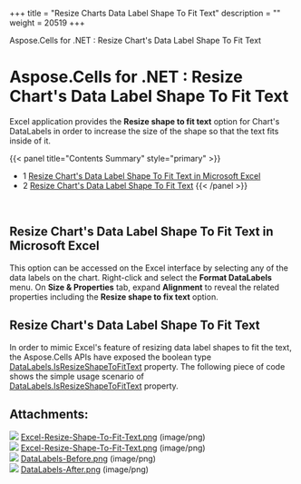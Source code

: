 +++
title = "Resize Charts Data Label Shape To Fit Text" 
description = "" 
weight = 20519 
+++

Aspose.Cells for .NET : Resize Chart's Data Label Shape To Fit Text  

# Aspose.Cells for .NET : Resize Chart's Data Label Shape To Fit Text


Excel application provides the **Resize shape to fit text** option for Chart's DataLabels in order to increase the size of the shape so that the text fits inside of it.

{{< panel title="Contents Summary" style="primary" >}}
*   1 [Resize Chart's Data Label Shape To Fit Text in Microsoft Excel](#ResizeChart'sDataLabelShapeToFitText-ResizeChart'sDataLabelShapeToFitTextinMicrosoftExcel)
*   2 [Resize Chart's Data Label Shape To Fit Text](#ResizeChart'sDataLabelShapeToFitText-ResizeChart'sDataLabelShapeToFitText)
{{< /panel >}}
 

 

## Resize Chart's Data Label Shape To Fit Text in Microsoft Excel

This option can be accessed on the Excel interface by selecting any of the data labels on the chart. Right-click and select the **Format DataLabels** menu. On **Size & Properties** tab, expand **Alignment** to reveal the related properties including the **Resize shape to fix text** option.

## Resize Chart's Data Label Shape To Fit Text

In order to mimic Excel's feature of resizing data label shapes to fit the text, the Aspose.Cells APIs have exposed the boolean type [DataLabels.IsResizeShapeToFitText](https://apireference.aspose.com/net/cells/aspose.cells.charts/charttextframe/properties/isresizeshapetofittext) property. The following piece of code shows the simple usage scenario of [DataLabels.IsResizeShapeToFitText](https://apireference.aspose.com/net/cells/aspose.cells.charts/charttextframe/properties/isresizeshapetofittext) property.

## Attachments:

![](https://docs2.aspose.com/cells/net/images/icons/bullet_blue.gif) [Excel-Resize-Shape-To-Fit-Text.png](https://docs2.aspose.com/cells/net/attachments/5018336/5115053.png) (image/png)  
![](https://docs2.aspose.com/cells/net/images/icons/bullet_blue.gif) [Excel-Resize-Shape-To-Fit-Text.png](https://docs2.aspose.com/cells/net/attachments/5018336/5115054.png) (image/png)  
![](https://docs2.aspose.com/cells/net/images/icons/bullet_blue.gif) [DataLabels-Before.png](https://docs2.aspose.com/cells/net/attachments/5018336/5115056.png) (image/png)  
![](https://docs2.aspose.com/cells/net/images/icons/bullet_blue.gif) [DataLabels-After.png](https://docs2.aspose.com/cells/net/attachments/5018336/5115055.png) (image/png)  

